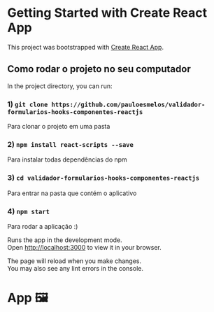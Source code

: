 # Getting Started with Create React App

This project was bootstrapped with [Create React App](https://github.com/facebook/create-react-app).

## Como rodar o projeto no seu computador

In the project directory, you can run:

### 1) `git clone https://github.com/pauloesmelos/validador-formularios-hooks-componentes-reactjs`

Para clonar o projeto em uma pasta

### 2) `npm install react-scripts --save`

Para instalar todas dependências do npm

### 3) `cd validador-formularios-hooks-componentes-reactjs`

Para entrar na pasta que contém o aplicativo 

### 4) `npm start`

Para rodar a aplicação :)

Runs the app in the development mode.\
Open [http://localhost:3000](http://localhost:3000) to view it in your browser.

The page will reload when you make changes.\
You may also see any lint errors in the console.

# App 🖼️


